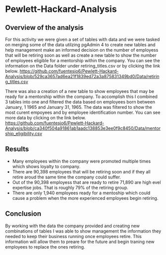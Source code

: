 # Pewlett-Hackard-Analysis

## Overview of the analysis
For this activity we were given a set of tables with data and we were tasked on merging some of the data utilzing pgAdmin 4 to create new tables and help management make an informed decision on the number of employess that will be retiring soon as well as create a new table to show the number of employees eligible for a mentorship within the company. 
You can see the information on the Data folder under retiring_titles.csv or by clicking the link below.
https://github.com/fuentesjo6/Pewlett-Hackard-Analysis/blob/529ca3657ad6ea21f1839ed72a3a875831349bd0/Data/retiring_titles.csv 

There was also a creation of a new table to show employees that may be ready for a mentorship within the company. To accomplish this I combined 3 tables into one and filtered the data based on employees born between January, 1 1965 and January 31, 1965. The data was filtered to show the most curent empoyees and by employee identification number. You can see more data by clicking on the link below. 
https://github.com/fuentesjo6/Pewlett-Hackard-Analysis/blob/ca340f504a91861ab1aadc138853e3ee0f9c8450/Data/mentorship_eligibility.csv

## Results
  - Many employees within the company were promoted multiple times which shows loyalty to company.
  - There are 90,398 employees that will be retiring soon and if they all retire aroud the same time the company could suffer.
  - Out of the 90,398 employess that are ready to retire 71,890 are high evel expertise jobs. That is roughly 79% of the retiring group.
  - There are only 1,940 employees ready for a mentoship which could cause a problem when the more experienced employees begin retiring. 

## Conclusion
By working with the data the company provided and creating new combinations of tables I was able to show management the information they needed to keep their business running once employees retire. This information will allow them to preare for the future and begin traning new employees to replace the ones retiring. 
